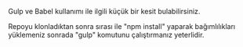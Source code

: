 Gulp ve Babel kullanımı ile ilgili küçük bir kesit bulabilirsiniz.

Repoyu klonladıktan sonra sırası ile "npm install" yaparak bağımlılıkları yüklemeniz sonrada "gulp" komutunu çalıştırmanız yeterlidir.
